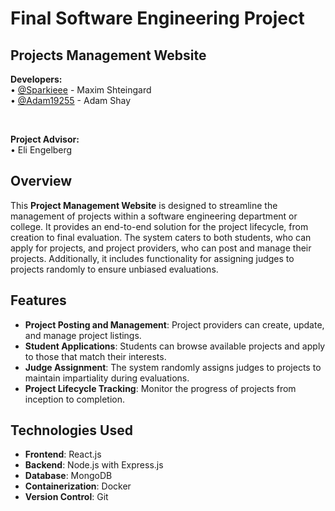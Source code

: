 # Final Software Engineering Project
## Projects Management Website
  <b>Developers:</b><br />
  • <a href="https://github.com/Sparkiee">@Sparkieee</a> - Maxim Shteingard<br />
  • <a href="https://github.com/Adam19255">@Adam19255</a> - Adam Shay

<br />

<b>Project Advisor:</b><br />
• Eli Engelberg


## Overview
This **Project Management Website** is designed to streamline the management of projects within a software engineering department or college. It provides an end-to-end solution for the project lifecycle, from creation to final evaluation. The system caters to both students, who can apply for projects, and project providers, who can post and manage their projects. Additionally, it includes functionality for assigning judges to projects randomly to ensure unbiased evaluations.


## Features
- **Project Posting and Management**: Project providers can create, update, and manage project listings.
- **Student Applications**: Students can browse available projects and apply to those that match their interests.
- **Judge Assignment**: The system randomly assigns judges to projects to maintain impartiality during evaluations.
- **Project Lifecycle Tracking**: Monitor the progress of projects from inception to completion.


## Technologies Used
- **Frontend**: React.js
- **Backend**: Node.js with Express.js
- **Database**: MongoDB
- **Containerization**: Docker
- **Version Control**: Git
